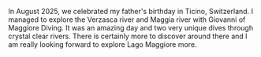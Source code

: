 In August 2025, we celebrated my father's birthday in Ticino, Switzerland. I managed to explore the Verzasca river and Maggia river with Giovanni of Maggiore Diving. It was an amazing day and two very unique dives through crystal clear rivers. There is certainly more to discover around there and I am really looking forward to explore Lago Maggiore more.
